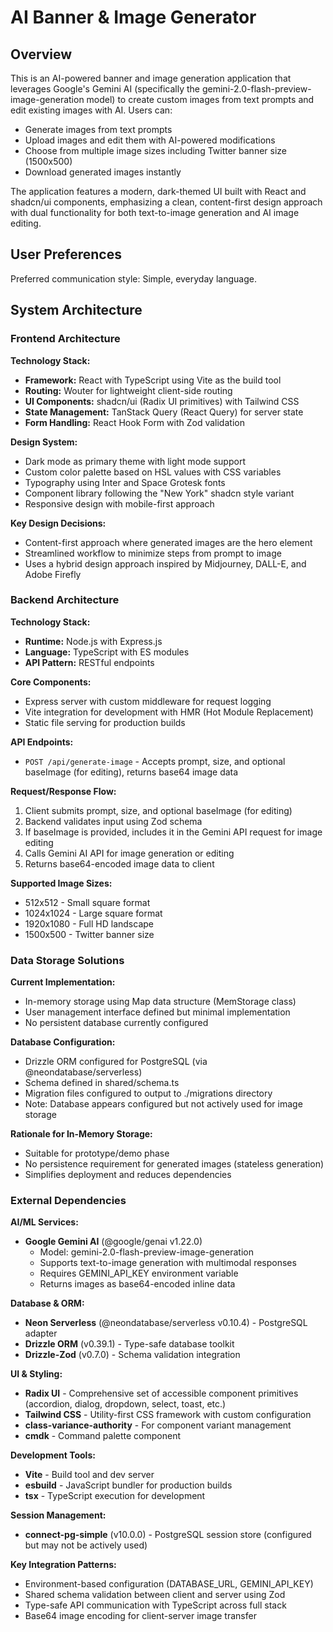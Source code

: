 # AI Banner & Image Generator

## Overview

This is an AI-powered banner and image generation application that leverages Google's Gemini AI (specifically the gemini-2.0-flash-preview-image-generation model) to create custom images from text prompts and edit existing images with AI. Users can:
- Generate images from text prompts
- Upload images and edit them with AI-powered modifications
- Choose from multiple image sizes including Twitter banner size (1500x500)
- Download generated images instantly

The application features a modern, dark-themed UI built with React and shadcn/ui components, emphasizing a clean, content-first design approach with dual functionality for both text-to-image generation and AI image editing.

## User Preferences

Preferred communication style: Simple, everyday language.

## System Architecture

### Frontend Architecture

**Technology Stack:**
- **Framework:** React with TypeScript using Vite as the build tool
- **Routing:** Wouter for lightweight client-side routing
- **UI Components:** shadcn/ui (Radix UI primitives) with Tailwind CSS
- **State Management:** TanStack Query (React Query) for server state
- **Form Handling:** React Hook Form with Zod validation

**Design System:**
- Dark mode as primary theme with light mode support
- Custom color palette based on HSL values with CSS variables
- Typography using Inter and Space Grotesk fonts
- Component library following the "New York" shadcn style variant
- Responsive design with mobile-first approach

**Key Design Decisions:**
- Content-first approach where generated images are the hero element
- Streamlined workflow to minimize steps from prompt to image
- Uses a hybrid design approach inspired by Midjourney, DALL-E, and Adobe Firefly

### Backend Architecture

**Technology Stack:**
- **Runtime:** Node.js with Express.js
- **Language:** TypeScript with ES modules
- **API Pattern:** RESTful endpoints

**Core Components:**
- Express server with custom middleware for request logging
- Vite integration for development with HMR (Hot Module Replacement)
- Static file serving for production builds

**API Endpoints:**
- `POST /api/generate-image` - Accepts prompt, size, and optional baseImage (for editing), returns base64 image data

**Request/Response Flow:**
1. Client submits prompt, size, and optional baseImage (for editing)
2. Backend validates input using Zod schema
3. If baseImage is provided, includes it in the Gemini API request for image editing
4. Calls Gemini AI API for image generation or editing
5. Returns base64-encoded image data to client

**Supported Image Sizes:**
- 512x512 - Small square format
- 1024x1024 - Large square format
- 1920x1080 - Full HD landscape
- 1500x500 - Twitter banner size

### Data Storage Solutions

**Current Implementation:**
- In-memory storage using Map data structure (MemStorage class)
- User management interface defined but minimal implementation
- No persistent database currently configured

**Database Configuration:**
- Drizzle ORM configured for PostgreSQL (via @neondatabase/serverless)
- Schema defined in shared/schema.ts
- Migration files configured to output to ./migrations directory
- Note: Database appears configured but not actively used for image storage

**Rationale for In-Memory Storage:**
- Suitable for prototype/demo phase
- No persistence requirement for generated images (stateless generation)
- Simplifies deployment and reduces dependencies

### External Dependencies

**AI/ML Services:**
- **Google Gemini AI** (@google/genai v1.22.0)
  - Model: gemini-2.0-flash-preview-image-generation
  - Supports text-to-image generation with multimodal responses
  - Requires GEMINI_API_KEY environment variable
  - Returns images as base64-encoded inline data

**Database & ORM:**
- **Neon Serverless** (@neondatabase/serverless v0.10.4) - PostgreSQL adapter
- **Drizzle ORM** (v0.39.1) - Type-safe database toolkit
- **Drizzle-Zod** (v0.7.0) - Schema validation integration

**UI & Styling:**
- **Radix UI** - Comprehensive set of accessible component primitives (accordion, dialog, dropdown, select, toast, etc.)
- **Tailwind CSS** - Utility-first CSS framework with custom configuration
- **class-variance-authority** - For component variant management
- **cmdk** - Command palette component

**Development Tools:**
- **Vite** - Build tool and dev server
- **esbuild** - JavaScript bundler for production builds
- **tsx** - TypeScript execution for development

**Session Management:**
- **connect-pg-simple** (v10.0.0) - PostgreSQL session store (configured but may not be actively used)

**Key Integration Patterns:**
- Environment-based configuration (DATABASE_URL, GEMINI_API_KEY)
- Shared schema validation between client and server using Zod
- Type-safe API communication with TypeScript across full stack
- Base64 image encoding for client-server image transfer